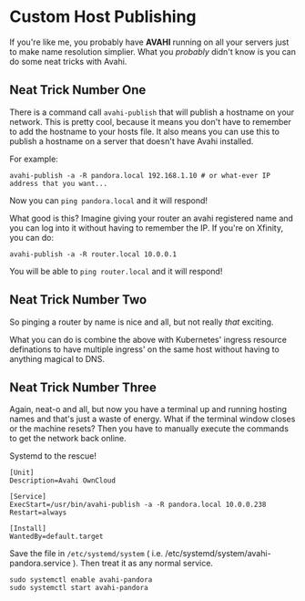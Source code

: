 # Custom Host Publishing
If you're like me, you probably have __AVAHI__ running on all your servers just to make name resolution simplier.  What you *probably* didn't know is you can do some neat tricks with Avahi.

## Neat Trick Number One
There is a command call `avahi-publish` that will publish a hostname on your network.  This is pretty cool, because it means you don't have to remember to add the hostname to your hosts file.  It also means you can use this to publish a hostname on a server that doesn't have Avahi installed.

For example:
```
avahi-publish -a -R pandora.local 192.168.1.10 # or what-ever IP address that you want...
```

Now you can `ping pandora.local` and it will respond!

What good is this? Imagine giving your router an avahi registered name and you can log into it without having to remember the IP. If you're on Xfinity, you can do:
```
avahi-publish -a -R router.local 10.0.0.1
```

You will be able to `ping router.local` and it will respond! 

## Neat Trick Number Two
So pinging a router by name is nice and all, but not really *that* exciting.

What you can do is combine the above with Kubernetes' ingress resource definations to have multiple ingress' on the same host without having to anything magical to DNS.

## Neat Trick Number Three
Again, neat-o and all, but now you have a terminal up and running hosting names and that's just a waste of energy.  What if the terminal window closes or the machine resets? Then you have to manually execute the commands to get the network back online.

Systemd to the rescue!

```
[Unit]
Description=Avahi OwnCloud

[Service]
ExecStart=/usr/bin/avahi-publish -a -R pandora.local 10.0.0.238
Restart=always

[Install]
WantedBy=default.target
```

Save the file in `/etc/systemd/system` ( i.e. /etc/systemd/system/avahi-pandora.service ).  Then treat it as any normal service.
```
sudo systemctl enable avahi-pandora
sudo systemctl start avahi-pandora
```

